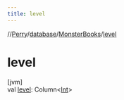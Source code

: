 ```yaml
---
title: level
---
```

//[Perry](../../../index.html)/[database](../index.html)/[MonsterBooks](index.html)/[level](level.html)



# level



[jvm]\
val [level](level.html): Column&lt;[Int](https://kotlinlang.org/api/latest/jvm/stdlib/kotlin/-int/index.html)&gt;




